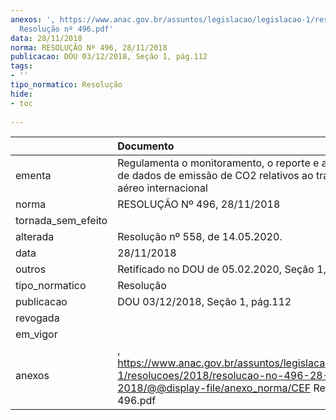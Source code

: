 ```yaml
---
anexos: ', https://www.anac.gov.br/assuntos/legislacao/legislacao-1/resolucoes/2018/resolucao-no-496-28-11-2018/@@display-file/anexo_norma/CEF
  Resolução nº 496.pdf'
data: 28/11/2018
norma: RESOLUÇÃO Nº 496, 28/11/2018
publicacao: DOU 03/12/2018, Seção 1, pág.112
tags:
- ''
tipo_normatico: Resolução
hide: 
- toc 
 
---
```


|                    | Documento                                                                                                                                                  |
|:-------------------|:-----------------------------------------------------------------------------------------------------------------------------------------------------------|
| ementa             | Regulamenta o monitoramento, o reporte e a verificação de dados de emissão de CO2 relativos ao transporte aéreo internacional                              |
| norma              | RESOLUÇÃO Nº 496, 28/11/2018                                                                                                                               |
| tornada_sem_efeito |                                                                                                                                                            |
| alterada           | Resolução nº 558, de 14.05.2020.                                                                                                                           |
| data               | 28/11/2018                                                                                                                                                 |
| outros             | Retificado no DOU de 05.02.2020, Seção 1, página 24                                                                                                        |
| tipo_normatico     | Resolução                                                                                                                                                  |
| publicacao         | DOU 03/12/2018, Seção 1, pág.112                                                                                                                           |
| revogada           |                                                                                                                                                            |
| em_vigor           |                                                                                                                                                            |
| anexos             | , https://www.anac.gov.br/assuntos/legislacao/legislacao-1/resolucoes/2018/resolucao-no-496-28-11-2018/@@display-file/anexo_norma/CEF Resolução nº 496.pdf |